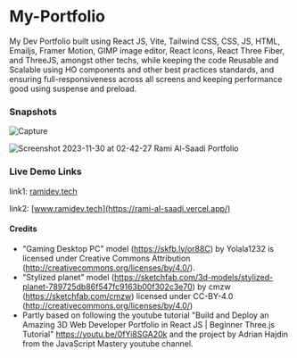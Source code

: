 # My-Portfolio
My Dev Portfolio built using React JS, Vite, Tailwind CSS, CSS, JS, HTML, Emailjs, Framer Motion, GIMP image editor, React Icons, React Three Fiber, and ThreeJS, amongst other techs, while keeping the code Reusable and Scalable using HO components and other best practices standards, and ensuring full-responsiveness across all screens and keeping performance good using suspense and preload.

### Snapshots

![Capture](https://github.com/Rami24t/Portfolio/assets/103028944/521a5a47-6b40-4415-a7c3-b65ec2b55a9a)

![Screenshot 2023-11-30 at 02-42-27 Rami Al-Saadi Portfolio](https://github.com/Rami24t/Portfolio/assets/103028944/1422bb51-f702-48e0-a127-5a5e3daa1d69)

### Live Demo Links

link1: [ramidev.tech](https://www.ramidev.tech)

link2: [www.ramidev.tech](https://rami-al-saadi.vercel.app/)

#### Credits
- "Gaming Desktop PC" model (https://skfb.ly/or88C) by Yolala1232 is licensed under Creative Commons Attribution (http://creativecommons.org/licenses/by/4.0/).
- "Stylized planet" model (https://sketchfab.com/3d-models/stylized-planet-789725db86f547fc9163b00f302c3e70) by cmzw (https://sketchfab.com/cmzw) licensed under CC-BY-4.0 (http://creativecommons.org/licenses/by/4.0/)
- Partly based on following the youtube tutorial "Build and Deploy an Amazing 3D Web Developer Portfolio in React JS | Beginner Three.js Tutorial" https://youtu.be/0fYi8SGA20k and the project by Adrian Hajdin from the JavaScript Mastery youtube channel.
